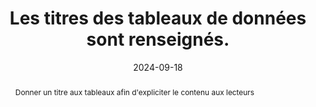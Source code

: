 ---
N: '237'
Rubrique: Structure et code
title: Les titres des tableaux de données sont renseignés. 
abstract: Donner un titre aux tableaux afin d'expliciter le contenu aux lecteurs
categories: ["Structure et code"]
agrege: O4237-E076
opquast: '4 237'
indiceebook: '76'
description: "Règle n° 076"
before: "075"
weight: "076"
after: "077"
actif: '1'
layout: rules
date: 2024-09-18
tags: ["affichage", "Accessibilité", "Lisibilité"]
objectif: ["Permettre aux utilisateurs d'aides techniques d'identifier aisément la nature des informations fournies par un tableau.", "Améliorer l’accessibilité des contenus aux lectrices et lecteurs handicapées"]
Meo: ["Utiliser et renseigner l'élément HTML caption pour chaque tableau de données.", "Le cas échéant, recourir à un élément caption masqué à l'affichage."]
Controle: ["Vérifier le code source de la page HTML de l'epub et la présence de l'élément caption. 
Si cet élément est masqué à l'affichage à l'aide d'une classe CSS, vérifier qu'il reste accessible pour les lecteurs d'écran."
]
epubcheck: 
ace: 
humancheck: true
ReadiumGoToolkit: 
Source: ["Opquast"]
Referentiel: [""]
steps: ["", ""]
---